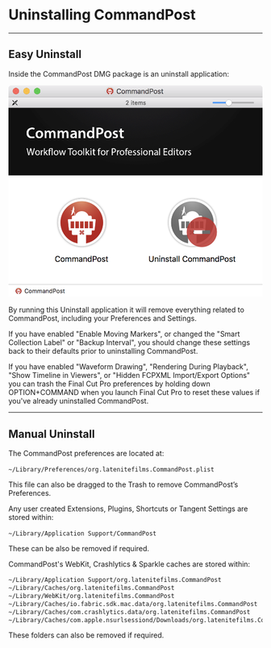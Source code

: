 # Uninstalling CommandPost
---

## Easy Uninstall

Inside the CommandPost DMG package is an uninstall application:

![Package Contents](../../images/commandpost-dmg.png)

By running this Uninstall application it will remove everything related to CommandPost, including your Preferences and Settings.

If you have enabled "Enable Moving Markers", or changed the "Smart Collection Label" or "Backup Interval", you should change these settings back to their defaults prior to uninstalling CommandPost.

If you have enabled "Waveform Drawing", "Rendering During Playback", "Show Timeline in Viewers", or "Hidden FCPXML Import/Export Options" you can trash the Final Cut Pro preferences by holding down OPTION+COMMAND when you launch Final Cut Pro to reset these values if you've already uninstalled CommandPost.

---

## Manual Uninstall

The CommandPost preferences are located at:

`~/Library/Preferences/org.latenitefilms.CommandPost.plist`

This file can also be dragged to the Trash to remove CommandPost’s Preferences.

Any user created Extensions, Plugins, Shortcuts or Tangent Settings are stored within:

`~/Library/Application Support/CommandPost`

These can be also be removed if required.

CommandPost's WebKit, Crashlytics & Sparkle caches are stored within:

```
~/Library/Application Support/org.latenitefilms.CommandPost
~/Library/Caches/org.latenitefilms.CommandPost
~/Library/WebKit/org.latenitefilms.CommandPost
~/Library/Caches/io.fabric.sdk.mac.data/org.latenitefilms.CommandPost
~/Library/Caches/com.crashlytics.data/org.latenitefilms.CommandPost
~/Library/Caches/com.apple.nsurlsessiond/Downloads/org.latenitefilms.CommandPost
```

These folders can also be removed if required.